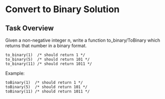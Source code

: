# Convert to Binary Solution

## Task Overview

Given a non-negative integer n, write a function to_binary/ToBinary which returns that number in a binary format.

```
to_binary(1)  /* should return 1 */
to_binary(5)  /* should return 101 */
to_binary(11) /* should return 1011 */
```

Example:
```
toBinary(1)  /* should return 1 */
toBinary(5)  /* should return 101 */
toBinary(11) /* should return 1011 */
```